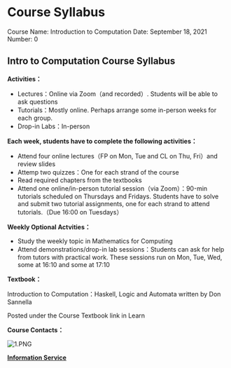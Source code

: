 # Course Syllabus

Course Name: Introduction to Computation
Date: September 18, 2021
Number: 0

## Intro to Computation Course Syllabus

**Activities：**

- Lectures：Online via Zoom（and recorded）. Students will be able to ask questions
- Tutorials：Mostly  online. Perhaps arrange some in-person weeks for each group.
- Drop-in Labs：In-person

**Each week, students have to complete the following activities：**

- Attend four online lectures（FP on Mon, Tue and CL on Thu, Fri）and review slides
- Attemp two quizzes：One for each strand of the course
- Read required chapters from the textbooks
- Attend  one online/in-person tutorial session（via Zoom）：90-min tutorials scheduled on Thursdays and Fridays. Students have to solve and submit two tutorial assignments, one for each strand to attend tutorials.（Due 16:00 on Tuesdays）

**Weekly Optional Actvities：**

- Study the weekly topic in Mathematics for Computing
- Attend demonstrations/drop-in lab sessions：Students can ask for help from tutors with practical work. These sessions run on Mon, Tue, Wed, some at 16:10 and some at 17:10

**Textbook：**

Introduction to Computation：Haskell, Logic and Automata written by Don Sannella

Posted under the Course Textbook link in Learn

**Course Contacts：**

![1.PNG](Course%20Syllabus%207836ab94fb314351b639c0b0880e4c7f/1.png)

**[Information Service](https://edinburgh-uk.libguides.com/informatics)**